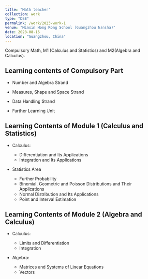 ```yaml
---
title: "Math teacher"
collection: work
type: "DSE"
permalink: /work/2023-work-1
venue: "Minxin Hong Kong School (Guangzhou Nansha)"
date: 2023-08-15
location: "Guangzhou, China"
---
```


Compulsory Math, M1 (Calculus and Statistics) and M2(Algebra and Calculus).


Learning contents of Compulsory Part
-------
  * Number and Algebra Strand

  * Measures, Shape and Space Strand

  * Data Handling Strand

  * Further Learning Unit


Learning Contents of Module 1 (Calculus and Statistics)
------
 * Calculus:
   * Differentiation and Its Applications
   * Integration and Its Applications
    
* Statistics Area
  * Further Probability
  * Binomial, Geometric and Poisson Distributions and Their Applications
  * Normal Distribution and Its Applications
  * Point and Interval Estimation


 
Learning Contents of Module 2 (Algebra and Calculus)
------
 * Calculus:
   * Limits and Differentiation
   * Integration

 * Algebra:
   * Matrices and Systems of Linear Equations
   * Vectors






 
